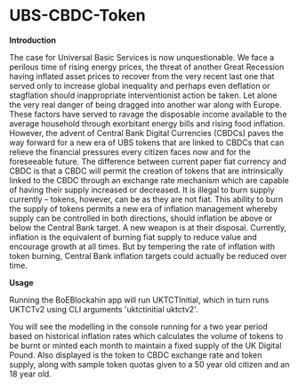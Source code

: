 # UBS-CBDC-Token

**Introduction**

The case for Universal Basic Services is now unquestionable. We face a perilous time of rising energy prices,
the threat of another Great Recession having inflated asset prices to recover from the very recent last one that
served only to increase global inequality and perhaps even deflation or stagflation should inappropriate
interventionist action be taken. Let alone the very real danger of being dragged into another war along with
Europe.
These factors have served to ravage the disposable income available to the average household through
exorbitant energy bills and rising food inflation. However, the advent of Central Bank Digital Currencies
(CBDCs) paves the way forward for a new era of UBS tokens that are linked to CBDCs that can relieve the
financial pressures every citizen faces now and for the foreseeable future.
The difference between current paper fiat currency and CBDC is that a CBDC will permit the creation of tokens
that are intrinsically linked to the CBDC through an exchange rate mechanism which are capable of having
their supply increased or decreased. It is illegal to burn supply currently – tokens, however, can be as they are
not fiat.
This ability to burn the supply of tokens permits a new era of inflation management whereby supply can be
controlled in both directions, should inflation be above or below the Central Bank target. A new weapon is at
their disposal. Currently, inflation is the equivalent of burning fiat supply to reduce value and encourage
growth at all times. But by tempering the rate of inflation with token burning, Central Bank inflation targets
could actually be reduced over time.

**Usage**

Running the BoEBlockahin app will run UKTCTInitial, which in turn runs UKTCTv2 using CLI arguments 'uktctinitial uktctv2'.

You will see the modelling in the console running for a two year period based on historical inflation rates which calculates the volume of tokens to be burnt or minted each month to maintain a fixed supply of the UK Digital Pound. Also displayed is the token to CBDC exchange rate and token supply, along with sample token quotas given to a 50 year old citizen and an 18 year old. 
